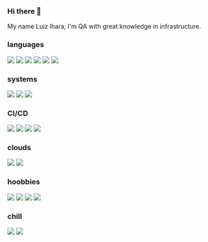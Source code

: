 ### Hi there 👋
My name Luiz Ihara, I'm QA with great knowledge in infrastructure.

<!--
**luizihara/luizihara** is a ✨ _special_ ✨ repository because its `README.md` (this file) appears on your GitHub profile.

Here are some ideas to get you started:

- 🔭 I’m currently working on ...
- 🌱 I’m currently learning ...
- 👯 I’m looking to collaborate on ...
- 🤔 I’m looking for help with ...
- 💬 Ask me about ...
- 📫 How to reach me: ...
- 😄 Pronouns: ...
- ⚡ Fun fact: ...
-->

### languages
<img src="https://img.icons8.com/officel/48/000000/ruby-programming-language.png"/> <img src="https://img.icons8.com/fluent/48/000000/console.png"/> <img src="https://img.icons8.com/color/48/000000/javascript.png"/> <img src="https://img.icons8.com/dusk/48/000000/python.png"/> <img src="https://img.icons8.com/color/48/000000/golang.png"/> <img src="https://img.icons8.com/color/64/000000/java-coffee-cup-logo.png"/>

### systems
<img src="https://img.icons8.com/color/48/000000/linux.png"/> <img src="https://img.icons8.com/color/48/000000/docker.png"/> <img src="https://img.icons8.com/color/48/000000/kubernetes.png"/>

### CI/CD
<img src="https://img.icons8.com/color/48/000000/jenkins.png"/> <img src="https://img.icons8.com/fluent/48/000000/github.png"/> <img src="https://img.icons8.com/color/48/000000/heroku.png"/> <img src="https://img.icons8.com/color/48/000000/bitbucket.png"/>

### clouds
<img src="https://img.icons8.com/color/48/000000/azure-1.png"/> <img src="https://img.icons8.com/color/48/000000/amazon.png"/>

### hoobbies
<img src="https://img.icons8.com/color/48/000000/play-station.png"/> <img src="https://img.icons8.com/color/48/000000/nintendo-switch.png"/> <img src="https://img.icons8.com/fluent/48/000000/steam.png"/> <img src="https://img.icons8.com/fluent/48/000000/battle-net.png"/> 

### chill
<img src="https://img.icons8.com/fluent/48/000000/beer.png"/> <img src="https://img.icons8.com/cotton/48/000000/hot-coffee.png"/> 
